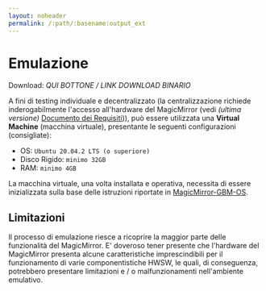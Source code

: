 ```yaml
---
layout: noheader
permalink: /:path/:basename:output_ext
---
```


# Emulazione

Download: _QUI BOTTONE / LINK DOWNLOAD BINARIO_

A fini di testing individuale e decentralizzato (la centralizzazione richiede inderogabilmente l'accesso all'hardware
del MagicMirror (vedi _(ultima versione)_ [Documento dei Requisiti](ArchivioDocumentiDeiRequisiti.md))), può essere utilizzata una __Virtual Machine__ (macchina
virtuale), presentante le seguenti configurazioni (consigliate):

- OS: `Ubuntu 20.04.2 LTS (o superiore)`
- Disco Rigido: `minimo 32GB`
- RAM: `minimo 4GB`

La macchina virtuale, una volta installata e operativa, necessita di essere inizializzata sulla base delle istruzioni riportate in [MagicMirror-GBM-OS](MagicMirror-GBM-OS.md).

## Limitazioni

Il processo di emulazione riesce a ricoprire la maggior parte delle funzionalità del MagicMirror.
E' doveroso tener presente che l'hardware del MagicMirror presenta alcune caratteristiche imprescindibili
per il funzionamento di varie componentistiche HWSW, le quali, di conseguenza, potrebbero presentare limitazioni e / o
malfunzionamenti nell'ambiente emulativo.
